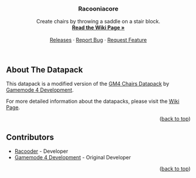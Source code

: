 <a name="readme-top"></a>

<h3 align="center">Racooniacore</h3>

<p align="center">
    Create chairs by throwing a saddle on a stair block.
    <br/>
    <a href="https://github.com/Racoonia-Datapacks/datapacks/wiki/Racoonia%sChairs"><strong>Read the Wiki Page »</strong></a>
    <br/>
    <br/>
    <a href="https://github.com/Racoonia-Datapacks/datapacks/releases/tag/racoonia_chairs">Releases</a>
    ·
    <a href="https://github.com/Racoonia-Datapacks/datapacks/issues/new?assignees=&labels=bug,racoonia_chairs&projects=&template=bug_report.yaml&title=%5BBug%5D%3A+">Report Bug</a>
    ·
    <a href="https://github.com/Racoonia-Datapacks/datapacks/issues/new?assignees=&labels=enhancement,racoonia_chairs&projects=&template=feature_request.yaml&title=%5BFeature%5D%3A+">Request Feature</a>
</p>
</div>

<br/>

<!-- ABOUT THE DATAPACK -->
## About The Datapack

This datapack is a modified version of the [GM4 Chairs Datapack](https://github.com/Gamemode4Dev/GM4_Datapacks/tree/master/gm4_chairs) by [Gamemode 4 Development](https://github.com/Gamemode4Dev).

For more detailed information about the datapacks, please visit the [Wiki Page](https://github.com/Racoonia-Datapacks/datapacks/wiki/Racoonia%sChairs).

<p align="right">(<a href="#readme-top">back to top</a>)</p>

<!-- CONTRIBUTORS -->
## Contributors

* [Racooder](https://github.com/Racooder) - Developer
* [Gamemode 4 Development](https://github.com/Gamemode4Dev) - Original Developer

<p align="right">(<a href="#readme-top">back to top</a>)</p>
